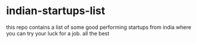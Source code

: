 # indian-startups-list
this repo contains a list of some good performing startups from india where you can try your luck for a job. all the best
